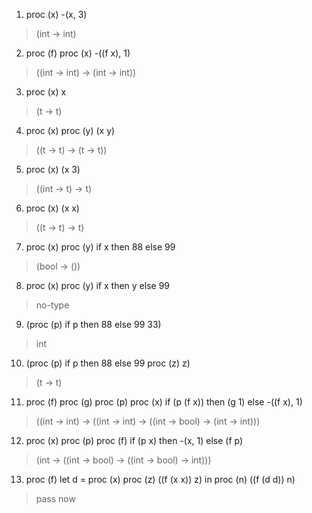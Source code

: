 1. proc (x) -(x, 3)
> (int -> int)
2. proc (f) proc (x) -((f x), 1)
> ((int -> int) -> (int -> int))
3. proc (x) x
> (t -> t)
4. proc (x) proc (y) (x y)
> ((t -> t) -> (t -> t))
5. proc (x) (x 3)
> ((int -> t) -> t)
6. proc (x) (x x)
> ((t -> t) -> t)
7. proc (x) proc (y) if x then 88 else 99
> (bool -> ())
8. proc (x) proc (y) if x then y else 99
> no-type
9. (proc (p) if p then 88 else 99
    33)
> int
10. (proc (p) if p then 88 else 99
    proc (z) z)
> (t -> t)
11. proc (f)
     proc (g)
      proc (p)
       proc (x) if (p (f x)) then (g 1) else -((f x), 1)
> ((int -> int)
   -> ((int -> int)
      	-> ((int -> bool)
         	 -> (int -> int)))
12. proc (x)
	 proc (p)
	  proc (f)
	   if (p x) then -(x, 1) else (f p)
> (int ->
    ((int -> bool)
      -> ((int -> bool)
          -> int)))
13. proc (f)
     let d = proc (x)
              proc (z) ((f (x x)) z)
     in proc (n) ((f (d d)) n)
> pass now
